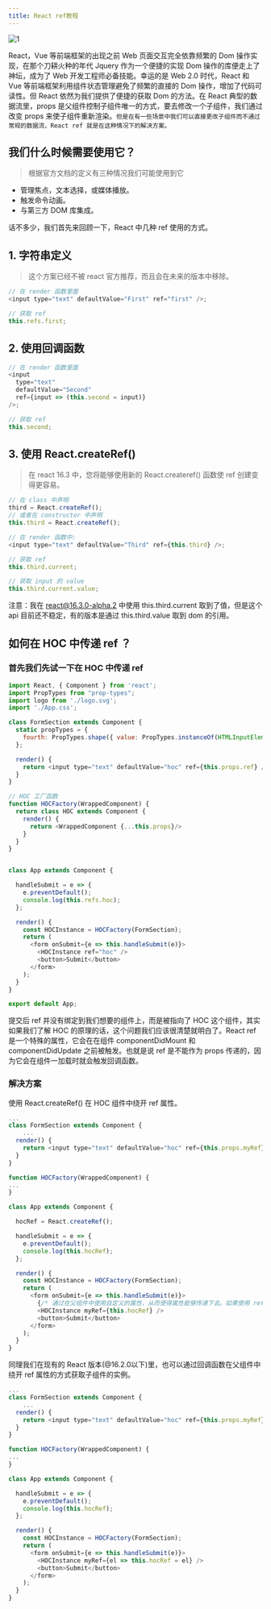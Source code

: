 ```yaml
---
title: React ref教程
---
```


![1](https://user-gold-cdn.xitu.io/2018/3/22/1624b6bf13cd6681?imageView2/1/w/1304/h/734/q/85/format/webp/interlace/1)

React，Vue 等前端框架的出现之前 Web 页面交互完全依靠频繁的 Dom 操作实现，在那个刀耕火种的年代 Jquery 作为一个便捷的实现 Dom 操作的库便走上了神坛，成为了 Web 开发工程师必备技能。幸运的是 Web 2.0 时代，React 和 Vue 等前端框架利用组件状态管理避免了频繁的直接的 Dom 操作，增加了代码可读性。但 React 依然为我们提供了便捷的获取 Dom 的方法。在 React 典型的数据流里，props 是父组件控制子组件唯一的方式，要去修改一个子组件，我们通过改变 props 来使子组件重新渲染。`但是在有一些场景中我们可以直接更改子组件而不通过常规的数据流，React ref 就是在这种情况下的解决方案。`

## 我们什么时候需要使用它？

> 根据官方文档的定义有三种情况我们可能使用到它

- 管理焦点，文本选择，或媒体播放。
- 触发命令动画。
- 与第三方 DOM 库集成。

话不多少，我们首先来回顾一下，React 中几种 ref 使用的方式。

## 1. 字符串定义

> 这个方案已经不被 react 官方推荐，而且会在未来的版本中移除。

```js
// 在 render 函数里面
<input type="text" defaultValue="First" ref="first" />;

// 获取 ref
this.refs.first;
```

## 2. 使用回调函数

```js
// 在 render 函数里面
<input
  type="text"
  defaultValue="Second"
  ref={input => (this.second = input)}
/>;

// 获取 ref
this.second;

```

## 3. 使用 React.createRef()

> 在 react 16.3 中，您将能够使用新的 React.createref() 函数使 ref 创建变得更容易。

```js
// 在 class 中声明
third = React.createRef();
// 或者在 constructor 中声明
this.third = React.createRef();

// 在 render 函数中:
<input type="text" defaultValue="Third" ref={this.third} />;

// 获取 ref
this.third.current;

// 获取 input 的 value 
this.third.current.value;

```

注意：我在 react@16.3.0-alpha.2 中使用 this.third.current 取到了值，但是这个 api 目前还不稳定，有的版本是通过 this.third.value 取到 dom 的引用。


## 如何在 HOC 中传递 ref ？


### 首先我们先试一下在 HOC 中传递 ref

```js
import React, { Component } from 'react';
import PropTypes from "prop-types";
import logo from './logo.svg';
import './App.css';

class FormSection extends Component {
  static propTypes = {
    fourth: PropTypes.shape({ value: PropTypes.instanceOf(HTMLInputElement) })
  };

  render() {
    return <input type="text" defaultValue="hoc" ref={this.props.ref} />;
  }
}

// HOC 工厂函数
function HOCFactory(WrappedComponent) {
  return class HOC extends Component {
    render() {
      return <WrappedComponent {...this.props}/>
    }
  }
}


class App extends Component {

  handleSubmit = e => {
    e.preventDefault();
    console.log(this.refs.hoc);
  };

  render() {
    const HOCInstance = HOCFactory(FormSection);
    return (
      <form onSubmit={e => this.handleSubmit(e)}>
        <HOCInstance ref="hoc" />
        <button>Submit</button>
      </form>
    );
  }
}

export default App;
```

提交后 ref 并没有绑定到我们想要的组件上，而是被指向了 HOC 这个组件，其实如果我们了解 HOC 的原理的话，这个问题我们应该很清楚就明白了。React ref 是一个特殊的属性，它会在在组件 componentDidMount 和 componentDidUpdate 之前被触发。也就是说 ref 是不能作为 props 传递的，因为它会在组件一加载时就会触发回调函数。

### 解决方案

使用 React.createRef() 在 HOC 组件中绕开 ref 属性。

```js
...
class FormSection extends Component {
    ...
  render() {
    return <input type="text" defaultValue="hoc" ref={this.props.myRef} />;
  }
}

function HOCFactory(WrappedComponent) {
...
}

class App extends Component {

  hocRef = React.createRef();

  handleSubmit = e => {
    e.preventDefault();
    console.log(this.hocRef);
  };

  render() {
    const HOCInstance = HOCFactory(FormSection);
    return (
      <form onSubmit={e => this.handleSubmit(e)}>
        {/* 通过在父组件中使用自定义的属性，从而使得属性能够传递下去。如果使用 ref 属性，将在父组件加载时就会触发回调，导致 this.hocRef 指向父组件*/}
        <HOCInstance myRef={this.hocRef} />
        <button>Submit</button>
      </form>
    );
  }
}
```

同理我们在现有的 React 版本(@16.2.0以下)里，也可以通过回调函数在父组件中绕开 ref 属性的方式获取子组件的实例。

```js
...
class FormSection extends Component {
    ...
  render() {
    return <input type="text" defaultValue="hoc" ref={this.props.myRef} />;
  }
}

function HOCFactory(WrappedComponent) {
...
}

class App extends Component {

  handleSubmit = e => {
    e.preventDefault();
    console.log(this.hocRef);
  };

  render() {
    const HOCInstance = HOCFactory(FormSection);
    return (
      <form onSubmit={e => this.handleSubmit(e)}>
        <HOCInstance myRef={el => this.hocRef = el} />
        <button>Submit</button>
      </form>
    );
  }
}
```
